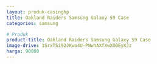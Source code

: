 ```yaml
---
layout: produk-casinghp
title: Oakland Raiders Samsung Galaxy S9 Case
categories: samsung

# Produk
product-title: Oakland Raiders Samsung Galaxy S9 Case
image-drive: 1SrxTSi92JKwo4U-PNwhAXfXwXO0EyXJz
harga: 90000
---
```


